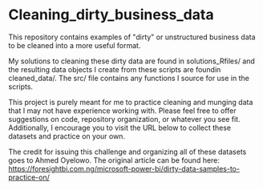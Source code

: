 # Cleaning_dirty_business_data

This repository contains examples of "dirty" or unstructured business data to be cleaned into a more useful format. 

My solutions to cleaning these dirty data are found in solutions_Rfiles/ and the resulting data objects I create from these scripts are foundin cleaned_data/. The src/ file contains any functions I source for use in the scripts.

This project is purely meant for me to practice cleaning and munging data that I may not have experience working with. Please feel free to offer suggestions on code, repository organization, or whatever you see fit. Additionally, I encourage you to visit the URL below to collect these datasets and practice on your own.

The credit for issuing this challenge and organizing all of these datasets goes to Ahmed Oyelowo. The original article can be found here: https://foresightbi.com.ng/microsoft-power-bi/dirty-data-samples-to-practice-on/
